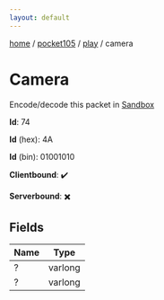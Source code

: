 ```yaml
---
layout: default
---
```


[home](/)  /  [pocket105](/protocol/pocket105)  /  [play](/protocol/pocket105/play)  /  camera

# Camera

Encode/decode this packet in [Sandbox](../../../sandbox/pocket105#play.camera)

**Id**: 74

**Id** (hex): 4A

**Id** (bin): 01001010

**Clientbound**: ✔️

**Serverbound**: ✖️

## Fields

Name | Type
---|---
? | varlong
? | varlong
